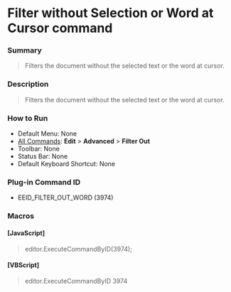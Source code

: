 # Filter without Selection or Word at Cursor command

### Summary

> Filters the document without the selected text or the word at cursor.

### Description

> Filters the document without the selected text or the word at cursor.

### How to Run

- Default Menu: None
- [All Commands](../tools/all_commands): **Edit** \> **Advanced**
\> **Filter Out**
- Toolbar: None
- Status Bar: None
- Default Keyboard Shortcut: None

### Plug-in Command ID

- EEID\_FILTER\_OUT\_WORD (3974)

### Macros

#### \[JavaScript\]

> editor.ExecuteCommandByID(3974);

#### \[VBScript\]

> editor.ExecuteCommandByID 3974
